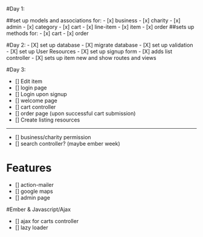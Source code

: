 #Day 1:

##set up models and associations for:
	- [x] business
	- [x] charity
	- [x] admin
	- [x] category
	- [x] cart
	- [x] line-item
	- [x] item
	- [x] order
##sets up methods for:
	- [x] cart
	- [x] order

#Day 2:
	- [X] set up database
	- [X] migrate database
	- [X] set up validation
	- [X] set up User Resources
	- [X] set up signup form
	- [X] adds list controller
	- [X] sets up item new and show routes and views

#Day 3:

- [] Edit item
- [] login page
- [] Login upon signup
- [] welcome page
- [] cart controller
- [] order page (upon successful cart submission)
- [] Create listing resources
-------------------------------------------------
- [] business/charity permission
- [] search controller? (maybe ember week)

# Features
- [] action-mailer
- [] google maps
- [] admin page

#Ember & Javascript/Ajax
- [] ajax for carts controller
- [] lazy loader